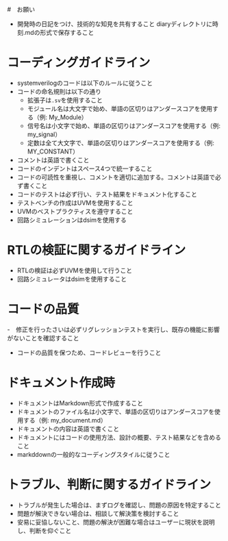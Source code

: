 #　お願い
- 開発時の日記をつけ、技術的な知見を共有すること diaryディレクトリに時刻.mdの形式で保存すること
# コーディングガイドライン
- systemverilogのコードは以下のルールに従うこと
- コードの命名規則は以下の通り
  - 拡張子は`.sv`を使用すること
  - モジュール名は大文字で始め、単語の区切りはアンダースコアを使用する（例: My_Module）
  - 信号名は小文字で始め、単語の区切りはアンダースコアを使用する（例: my_signal）
  - 定数は全て大文字で、単語の区切りはアンダースコアを使用する（例: MY_CONSTANT）
- コメントは英語で書くこと
- コードのインデントはスペース4つで統一すること
- コードの可読性を重視し、コメントを適切に追加する。コメントは英語で必ず書くこと
- コードのテストは必ず行い、テスト結果をドキュメント化すること
- テストベンチの作成はUVMを使用すること
- UVMのベストプラクティスを遵守すること
- 回路シミュレーションはdsimを使用する

# RTLの検証に関するガイドライン
- RTLの検証は必ずUVMを使用して行うこと
- 回路シミュレータはdsimを使用すること
# コードの品質
-　修正を行ったさいは必ずリグレッションテストを実行し、既存の機能に影響がないことを確認すること
- コードの品質を保つため、コードレビューを行うこと
# ドキュメント作成時
- ドキュメントはMarkdown形式で作成すること
- ドキュメントのファイル名は小文字で、単語の区切りはアンダースコアを使用する（例: my_document.md）
- ドキュメントの内容は英語で書くこと
- ドキュメントにはコードの使用方法、設計の概要、テスト結果などを含めること
- markddownの一般的なコーディングスタイルに従うこと
# トラブル、判断に関するガイドライン
- トラブルが発生した場合は、まずログを確認し、問題の原因を特定すること
- 問題が解決できない場合は、相談して解決策を検討すること
- 安易に妥協しないこと、問題の解決が困難な場合はユーザーに現状を説明し、判断を仰ぐこと
